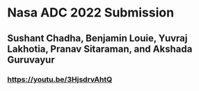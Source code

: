 # Nasa ADC 2022 Submission
## Sushant Chadha, Benjamin Louie, Yuvraj Lakhotia, Pranav Sitaraman, and Akshada Guruvayur
### https://youtu.be/3HjsdrvAhtQ